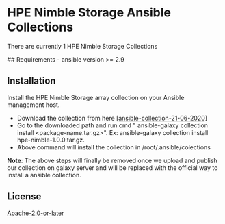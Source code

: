 # HPE Nimble Storage Ansible Collections

There are currently 1 HPE Nimble Storage Collections
<Link to be oublished at the time of release>
## Requirements
- ansible version >= 2.9

## Installation

Install the HPE Nimble Storage array collection on your Ansible management host.

- Download the collection from here [\[ansible-collection-21-06-2020\]](https://confluence.eng.nimblestorage.com/download/attachments/102956388/hpe-nimble-1.0.0.tar.gz?version=2&modificationDate=1592618015619&api=v2)
- Go to the downloaded path and run cmd " ansible-galaxy collection install <package-name.tar.gz>". Ex: ansible-galaxy collection install hpe-nimble-1.0.0.tar.gz.
- Above command will install the collection in /root/.ansible/colections

**Note**: The above steps will finally be removed once we upload and publish our collection on galaxy server and will be replaced with the official way to install a ansible collection.

## License

[Apache-2.0-or-later](http://www.apache.org/licenses/LICENSE-2.0)
